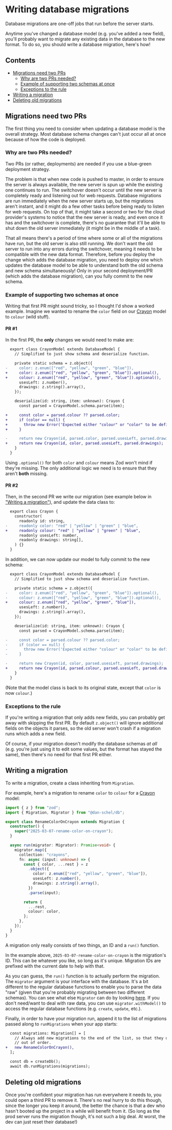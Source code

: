 # Writing database migrations <!-- omit in toc -->

Database migrations are one-off jobs that run before the server starts.

Anytime you've changed a database model (e.g. you've added a new field), you'll probably want to migrate any existing data in the database to the new format. To do so, you should write a database migration, here's how!

<!-- Table of contents created using "Markdown All in One" VSCode extension. -->
<!-- Command palette: "> Markdown All in One: Update Table of Contents" -->

## Contents <!-- omit in toc -->

- [Migrations need two PRs](#migrations-need-two-prs)
  - [Why are two PRs needed?](#why-are-two-prs-needed)
  - [Example of supporting two schemas at once](#example-of-supporting-two-schemas-at-once)
  - [Exceptions to the rule](#exceptions-to-the-rule)
- [Writing a migration](#writing-a-migration)
- [Deleting old migrations](#deleting-old-migrations)

## Migrations need two PRs

The first thing you need to consider when updating a database model is the overall strategy. Most database schema changes can't just occur all at once because of how the code is deployed.

### Why are two PRs needed?

Two PRs (or rather, deployments) are needed if you use a blue-green deployment strategy.

The problem is that when new code is pushed to master, in order to ensure the server is always available, the new server is spun up while the existing one continues to run. The switchover doesn't occur until the new server is completely ready and listening out for web requests. Database migrations are run immediately when the new server starts up, but the migrations aren't instant, and it might do a few other tasks before being ready to listen for web requests. On top of that, it might take a second or two for the cloud provider's systems to notice that the new server is ready, and even once it has and the switchover is complete, there's no guarantee that it'll be able to shut down the old server immediately (it might be in the middle of a task).

That all means there's a period of time where some or all of the migrations have run, but the old server is also still running. We don't want the old server to run into any errors during the switchover, meaning it needs to be compatible with the new data format. Therefore, before you deploy the change which adds the database migration, you need to deploy one which updates the database model to be able to understand both the old schema and new schema simultaneously! Only in your second deployment/PR (which adds the database migration), can you fully commit to the new schema.

### Example of supporting two schemas at once

Writing that first PR might sound tricky, so I thought I'd show a worked example. Imagine we wanted to rename the `color` field on our [Crayon](/docs/examples/crayon.ts) model to `colour` (wild stuff).

#### PR #1 <!-- omit in toc -->

In the first PR, the **only** changes we would need to make are:

```diff
  export class CrayonModel extends DatabaseModel {
    // Simplified to just show schema and deserialize function.

    private static schema = z.object({
-     color: z.enum(["red", "yellow", "green", "blue"]),
+     color: z.enum(["red", "yellow", "green", "blue"]).optional(),
+     colour: z.enum(["red", "yellow", "green", "blue"]).optional(),
      usesLeft: z.number(),
      drawings: z.string().array(),
    });

    deserialize(id: string, item: unknown): Crayon {
      const parsed = CrayonModel.schema.parse(item);

+     const color = parsed.colour ?? parsed.color;
+     if (color == null) {
+       throw new Error('Expected either "colour" or "color" to be defined.');
+     }

-     return new Crayon(id, parsed.color, parsed.usesLeft, parsed.drawings);
+     return new Crayon(id, color, parsed.usesLeft, parsed.drawings);
    }
  }
```

Using `.optional()` for both `color` and `colour` means Zod won't mind if they're missing. The only additional logic we need is to ensure that they aren't **both** missing.

#### PR #2 <!-- omit in toc -->

Then, in the second PR we write our migration (see example below in ["Writing a migration"](#writing-a-migration)), and update the data class to:

```diff
  export class Crayon {
    constructor(
      readonly id: string,
-     readonly color: "red" | "yellow" | "green" | "blue",
+     readonly colour: "red" | "yellow" | "green" | "blue",
      readonly usesLeft: number,
      readonly drawings: string[],
    ) {}
  }
```

In addition, we can now update our model to fully commit to the new schema:

```diff
  export class CrayonModel extends DatabaseModel {
    // Simplified to just show schema and deserialize function.

    private static schema = z.object({
-     color: z.enum(["red", "yellow", "green", "blue"]).optional(),
-     colour: z.enum(["red", "yellow", "green", "blue"]).optional(),
+     colour: z.enum(["red", "yellow", "green", "blue"]),
      usesLeft: z.number(),
      drawings: z.string().array(),
    });

    deserialize(id: string, item: unknown): Crayon {
      const parsed = CrayonModel.schema.parse(item);

-     const color = parsed.colour ?? parsed.color;
-     if (color == null) {
-       throw new Error('Expected either "colour" or "color" to be defined.');
-     }

-     return new Crayon(id, color, parsed.usesLeft, parsed.drawings);
+     return new Crayon(id, parsed.colour, parsed.usesLeft, parsed.drawings);
    }
  }
```

(Note that the model class is back to its original state, except that `color` is now `colour`.)

### Exceptions to the rule

If you're writing a migration that only adds new fields, you can probably get away with skipping the first PR. By default `z.object()` will ignore additional fields on the objects it parses, so the old server won't crash if a migration runs which adds a new field.

Of course, if your migration doesn't modify the database schemas _at all_ (e.g. you're just using it to edit some values, but the format has stayed the same), then there's no need for that first PR either.

## Writing a migration

To write a migration, create a class inheriting from `Migration`.

For example, here's a migration to rename `color` to `colour` for a [Crayon](/docs/examples/crayon.ts) model:

```ts
import { z } from "zod";
import { Migration, Migrator } from "@dan-schel/db";

export class RenameColorOnCrayon extends Migration {
  constructor() {
    super("2025-03-07-rename-color-on-crayon");
  }

  async run(migrator: Migrator): Promise<void> {
    migrator.map({
      collection: "crayons",
      fn: async (input: unknown) => {
        const { color, ...rest } = z
          .object({
            color: z.enum(["red", "yellow", "green", "blue"]),
            usesLeft: z.number(),
            drawings: z.string().array(),
          })
          .parse(input);

        return {
          ...rest,
          colour: color,
        };
      },
    });
  }
}
```

A migration only really consists of two things, an ID and a `run()` function.

In the example above, `2025-03-07-rename-color-on-crayon` is the migration's ID. This can be whatever you like, so long as it's unique. Migration IDs are prefixed with the current date to help with that.

As you can guess, the `run()` function is to actually perform the migration. The `migrator` argument is your interface with the database. It's a bit different to the regular database functions to enable you to parse the data "raw" (given that you're probably migrating between two different schemas). You can see what else `Migrator` can do by looking [here](/src/general/migration.ts). If you don't need/want to deal with raw data, you can use `migrator.withModel()` to access the regular database functions (e.g. `create`, `update`, etc.).

Finally, in order to have your migration run, append it to the list of migrations passed along to `runMigrations` when your app starts:

```diff
  const migrations: Migration[] = [
    // Always add new migrations to the end of the list, so that they don't run
    // out of order.
+   new RenameColorOnCrayon(),
  ];

  const db = createDb();
  await db.runMigrations(migrations);
```

## Deleting old migrations

Once you're confident your migration has run everywhere it needs to, you could open a third PR to remove it. There's no real hurry to do this though, since the longer you keep it around, the better the chance is that a dev who hasn't booted up the project in a while will benefit from it. (So long as the prod server runs the migration though, it's not such a big deal. At worst, the dev can just reset their database!)
